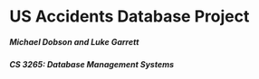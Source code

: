 # US Accidents Database Project
##### Michael Dobson and Luke Garrett
##### CS 3265: Database Management Systems